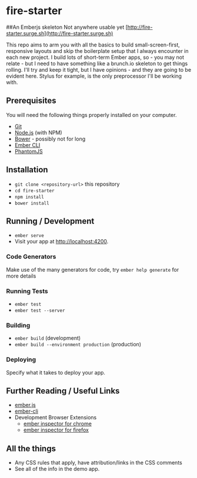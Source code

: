 # fire-starter

##An Emberjs skeleton
Not anywhere usable yet
[http://fire-starter.surge.sh](http://fire-starter.surge.sh)

This repo aims to arm you with all the basics to build small-screen-first, responsive layouts and skip the boilerplate setup that I always encounter in each new project. I build lots of short-term Ember apps, so - you may not relate - but I need to have something like a brunch.io skeleton to get things rolling. I'll try and keep it tight, but I have opinions - and they are going to be evident here. Stylus for example, is the only preprocessor I'll be working with.

## Prerequisites

You will need the following things properly installed on your computer.

* [Git](http://git-scm.com/)
* [Node.js](http://nodejs.org/) (with NPM)
* [Bower](http://bower.io/) - possibly not for long
* [Ember CLI](http://ember-cli.com/) 
* [PhantomJS](http://phantomjs.org/)

## Installation

* `git clone <repository-url>` this repository
* `cd fire-starter`
* `npm install`
* `bower install`

## Running / Development

* `ember serve`
* Visit your app at [http://localhost:4200](http://localhost:4200).

### Code Generators

Make use of the many generators for code, try `ember help generate` for more details

### Running Tests

* `ember test`
* `ember test --server`

### Building

* `ember build` (development)
* `ember build --environment production` (production)

### Deploying

Specify what it takes to deploy your app.

## Further Reading / Useful Links

* [ember.js](http://emberjs.com/)
* [ember-cli](http://ember-cli.com/)
* Development Browser Extensions
  * [ember inspector for chrome](https://chrome.google.com/webstore/detail/ember-inspector/bmdblncegkenkacieihfhpjfppoconhi)
  * [ember inspector for firefox](https://addons.mozilla.org/en-US/firefox/addon/ember-inspector/)

## All the things

* Any CSS rules that apply, have attribution/links in the CSS comments
* See all of the info in the demo app.


